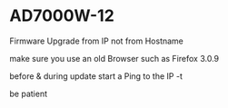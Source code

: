 # AD7000W-12
Firmware Upgrade from IP not from Hostname

make sure you use an old Browser such as Firefox 3.0.9

before & during update start a Ping to the IP -t

be patient
